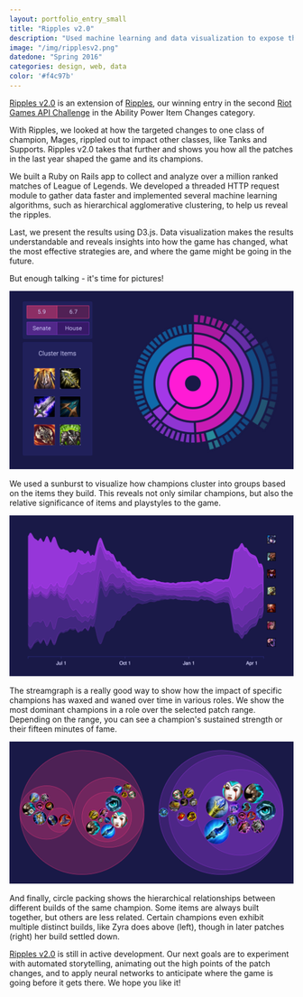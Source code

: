 ```yaml
---
layout: portfolio_entry_small
title: "Ripples v2.0"
description: "Used machine learning and data visualization to expose the effects of patch changes on League of Legends ranked play"
image: "/img/ripplesv2.png"
datedone: "Spring 2016"
categories: design, web, data
color: '#f4c97b'
---
```


[Ripples v2.0](https://claygimenez.github.io/ripples) is an extension of [Ripples](/riotapichallenge.html), our winning entry in the second [Riot Games API Challenge](https://developer.riotgames.com/api-challenge/august2015) in the Ability Power Item Changes category.  

With Ripples, we looked at how the targeted changes to one class of champion, Mages, rippled out to impact other classes, like Tanks and Supports.  Ripples v2.0 takes that further and shows you how all the patches in the last year shaped the game and its champions.  

We built a Ruby on Rails app to collect and analyze over a million ranked matches of League of Legends.  We developed a threaded HTTP request module to gather data faster and implemented several machine learning algorithms, such as hierarchical agglomerative clustering, to help us reveal the ripples.  

Last, we present the results using D3.js.  Data visualization makes the results understandable and reveals insights into how the game has changed, what the most effective strategies are, and where the game might be going in the future.  

But enough talking - it's time for pictures!  

![Champion Clusters](/img/ripples2_sunburst.png)

We used a sunburst to visualize how champions cluster into groups based on the items they build.  This reveals not only similar champions, but also the relative significance of items and playstyles to the game.  

![Champion Dominance](/img/ripples2_stream.png)

The streamgraph is a really good way to show how the impact of specific champions has waxed and waned over time in various roles.  We show the most dominant champions in a role over the selected patch range.  Depending on the range, you can see a champion's sustained strength or their fifteen minutes of fame.  

![Champion Builds](/img/ripples2_circles.png)

And finally, circle packing shows the hierarchical relationships between different builds of the same champion.  Some items are always built together, but others are less related.  Certain champions even exhibit multiple distinct builds, like Zyra does above (left), though in later patches (right) her build settled down.  

[Ripples v2.0](https://claygimenez.github.io/ripples) is still in active development.  Our next goals are to experiment with automated storytelling, animating out the high points of the patch changes, and to apply neural networks to anticipate where the game is going before it gets there.  We hope you like it!
